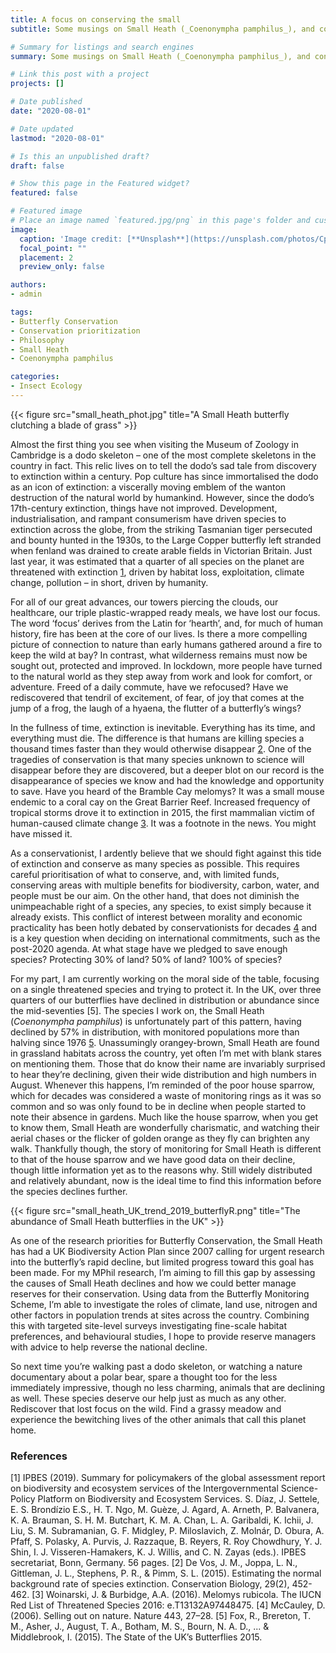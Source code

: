 ```yaml
---
title: A focus on conserving the small
subtitle: Some musings on Small Heath (_Coenonympha pamphilus_), and conservation prioritisation.

# Summary for listings and search engines
summary: Some musings on Small Heath (_Coenonympha pamphilus_), and conservation prioritisation.

# Link this post with a project
projects: []

# Date published
date: "2020-08-01"

# Date updated
lastmod: "2020-08-01"

# Is this an unpublished draft?
draft: false

# Show this page in the Featured widget?
featured: false

# Featured image
# Place an image named `featured.jpg/png` in this page's folder and customize its options here.
image:
  caption: 'Image credit: [**Unsplash**](https://unsplash.com/photos/CpkOjOcXdUY)'
  focal_point: ""
  placement: 2
  preview_only: false

authors:
- admin

tags:
- Butterfly Conservation
- Conservation prioritization
- Philosophy
- Small Heath
- Coenonympha pamphilus

categories:
- Insect Ecology
---
```


{{< figure src="small_heath_phot.jpg" title="A Small Heath butterfly clutching a blade of grass" >}}

Almost the first thing you see when visiting the Museum of Zoology in Cambridge is a dodo skeleton – one of the most complete skeletons in the country in fact. This relic lives on to tell the dodo’s sad tale from discovery to extinction within a century. Pop culture has since immortalised the dodo as an icon of extinction: a viscerally moving emblem of the wanton destruction of the natural world by humankind. However, since the dodo’s 17th-century extinction, things have not improved. Development, industrialisation, and rampant consumerism have driven species to extinction across the globe, from the striking Tasmanian tiger persecuted and bounty hunted in the 1930s, to the Large Copper butterfly left stranded when fenland was drained to create arable fields in Victorian Britain. Just last year, it was estimated that a quarter of all species on the planet are threatened with extinction [1](https://ipbes.net/sites/default/files/inline/files/ipbes_global_assessment_report_summary_for_policymakers.pdf), driven by habitat loss, exploitation, climate change, pollution – in short, driven by humanity.

For all of our great advances, our towers piercing the clouds, our healthcare, our triple plastic-wrapped ready meals, we have lost our focus. The word ‘focus’ derives from the Latin for ‘hearth’, and, for much of human history, fire has been at the core of our lives. Is there a more compelling picture of connection to nature than early humans gathered around a fire to keep the wild at bay? In contrast, what wilderness remains must now be sought out, protected and improved. In lockdown, more people have turned to the natural world as they step away from work and look for comfort, or adventure. Freed of a daily commute, have we refocused? Have we rediscovered that tendril of excitement, of fear, of joy that comes at the jump of a frog, the laugh of a hyaena, the flutter of a butterfly’s wings?

In the fullness of time, extinction is inevitable. Everything has its time, and everything must die. The difference is that humans are killing species a thousand times faster than they would otherwise disappear [2](https://conbio.onlinelibrary.wiley.com/doi/abs/10.1111/cobi.12380). One of the tragedies of conservation is that many species unknown to science will disappear before they are discovered, but a deeper blot on our record is the disappearance of species we know and had the knowledge and opportunity to save. Have you heard of the Bramble Cay melomys? It was a small mouse endemic to a coral cay on the Great Barrier Reef. Increased frequency of tropical storms drove it to extinction in 2015, the first mammalian victim of human-caused climate change [3](https://www.iucnredlist.org/species/13132/97448475). It was a footnote in the news. You might have missed it.

As a conservationist, I ardently believe that we should fight against this tide of extinction and conserve as many species as possible. This requires careful prioritisation of what to conserve, and, with limited funds, conserving areas with multiple benefits for biodiversity, carbon, water, and people must be our aim. On the other hand, that does not diminish the unimpeachable right of a species, any species, to exist simply because it already exists. This conflict of interest between morality and economic practicality has been hotly debated by conservationists for decades [4](https://www.nature.com/articles/443027a) and is a key question when deciding on international commitments, such as the post-2020 agenda. At what stage have we pledged to save enough species? Protecting 30% of land? 50% of land? 100% of species?

For my part, I am currently working on the moral side of the table, focusing on a single threatened species and trying to protect it. In the UK, over three quarters of our butterflies have declined in distribution or abundance since the mid-seventies [5]. The species I work on, the Small Heath (_Coenonympha pamphilus_) is unfortunately part of this pattern, having declined by 57% in distribution, with monitored populations more than halving since 1976 [5](https://butterfly-conservation.org/sites/default/files/soukb-2015.pdf). Unassumingly orangey-brown, Small Heath are found in grassland habitats across the country, yet often I’m met with blank stares on mentioning them. Those that do know their name are invariably surprised to hear they’re declining, given their wide distribution and high numbers in August. Whenever this happens, I’m reminded of the poor house sparrow, which for decades was considered a waste of monitoring rings as it was so common and so was only found to be in decline when people started to note their absence in gardens. Much like the house sparrow, when you get to know them, Small Heath are wonderfully charismatic, and watching their aerial chases or the flicker of golden orange as they fly can brighten any walk. Thankfully though, the story of monitoring for Small Heath is different to that of the house sparrow and we have good data on their decline, though little information yet as to the reasons why. Still widely distributed and relatively abundant, now is the ideal time to find this information before the species declines further.

{{< figure src="small_heath_UK_trend_2019_butterflyR.png" title="The abundance of Small Heath butterflies in the UK" >}}

As one of the research priorities for Butterfly Conservation, the Small Heath has had a UK Biodiversity Action Plan since 2007 calling for urgent research into the butterfly’s rapid decline, but limited progress toward this goal has been made. For my MPhil research, I’m aiming to fill this gap by assessing the causes of Small Heath declines and how we could better manage reserves for their conservation. Using data from the Butterfly Monitoring Scheme, I’m able to investigate the roles of climate, land use, nitrogen and other factors in population trends at sites across the country. Combining this with targeted site-level surveys investigating fine-scale habitat preferences, and behavioural studies, I hope to provide reserve managers with advice to help reverse the national decline.
 
So next time you’re walking past a dodo skeleton, or watching a nature documentary about a polar bear, spare a thought too for the less immediately impressive, though no less charming, animals that are declining as well. These species deserve our help just as much as any other. Rediscover that lost focus on the wild. Find a grassy meadow and experience the bewitching lives of the other animals that call this planet home.

### References
[1] IPBES (2019). Summary for policymakers of the global assessment report on biodiversity and ecosystem services of the Intergovernmental Science-Policy Platform on Biodiversity and Ecosystem Services. S. Díaz, J. Settele, E. S. Brondízio E.S., H. T. Ngo, M. Guèze, J. Agard, A. Arneth, P. Balvanera, K. A. Brauman, S. H. M. Butchart, K. M. A. Chan, L. A. Garibaldi, K. Ichii, J. Liu, S. M. Subramanian, G. F. Midgley, P. Miloslavich, Z. Molnár, D. Obura, A. Pfaff, S. Polasky, A. Purvis, J. Razzaque, B. Reyers, R. Roy Chowdhury, Y. J. Shin, I. J. Visseren-Hamakers, K. J. Willis, and C. N. Zayas (eds.). IPBES secretariat, Bonn, Germany. 56 pages.
[2] De Vos, J. M., Joppa, L. N., Gittleman, J. L., Stephens, P. R., & Pimm, S. L. (2015). Estimating the normal background rate of species extinction. Conservation Biology, 29(2), 452-462.
[3] Woinarski, J. & Burbidge, A.A. (2016). Melomys rubicola. The IUCN Red List of Threatened Species 2016: e.T13132A97448475.
[4] McCauley, D. (2006). Selling out on nature. Nature 443, 27–28.
[5] Fox, R., Brereton, T. M., Asher, J., August, T. A., Botham, M. S., Bourn, N. A. D., ... & Middlebrook, I. (2015). The State of the UK’s Butterflies 2015.